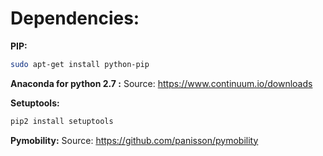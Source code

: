 # Dependencies:

**PIP:**

```sh
sudo apt-get install python-pip
```


**Anaconda for python 2.7 :** 
Source: https://www.continuum.io/downloads



**Setuptools:**

```sh
pip2 install setuptools
```



**Pymobility:**
Source: https://github.com/panisson/pymobility